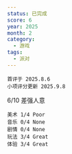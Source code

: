 ```yaml
---
status: 已完成
score: 6
year: 2025
month: 2
category:
  - 游戏
tags:
  - 派对
---
```

	首评于 2025.8.6
	小项评分更新 2025.9.8

6/10 差强人意

```
美术 1/4 Poor
音乐 0/4 None
剧情 0/4 None
玩法 3/4 Great
体验 3/4 Great
```

